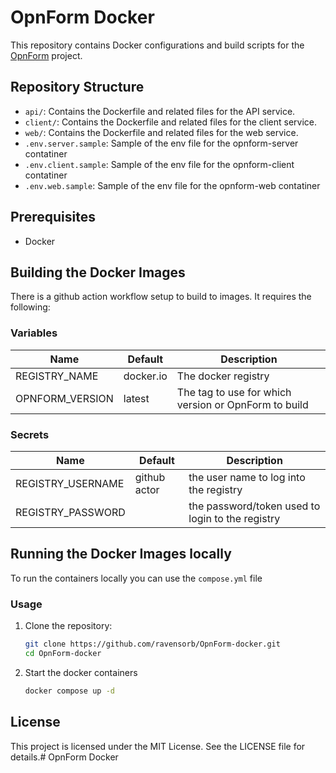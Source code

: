 # OpnForm Docker

This repository contains Docker configurations and build scripts for the [OpnForm](https://github.com/JhumanJ/OpnForm.git) project.

## Repository Structure

- `api/`: Contains the Dockerfile and related files for the API service.
- `client/`: Contains the Dockerfile and related files for the client service.
- `web/`: Contains the Dockerfile and related files for the web service.
- `.env.server.sample`: Sample of the env file for the opnform-server contatiner
- `.env.client.sample`: Sample of the env file for the opnform-client contatiner
- `.env.web.sample`: Sample of the env file for the opnform-web contatiner

## Prerequisites

- Docker

## Building the Docker Images
There is a github action workflow setup to build to images.  It requires the following:

### Variables
| Name | Default | Description |
| ---- | ------- | ----------- |
| REGISTRY_NAME | docker.io | The docker registry |
| OPNFORM_VERSION | latest | The tag to use for which version or OpnForm to build |

### Secrets
| Name | Default | Description |
| ---- | ------- | ----------- |
| REGISTRY_USERNAME | github actor | the user name to log into the registry |
| REGISTRY_PASSWORD | <blank> | the password/token used to login to the registry |

## Running the Docker Images locally

To run the containers locally you can use the ```compose.yml``` file

### Usage

1. Clone the repository:
    ```sh
    git clone https://github.com/ravensorb/OpnForm-docker.git
    cd OpnForm-docker
    ```

2. Start the docker containers
    ```sh
    docker compose up -d
    ```

## License

This project is licensed under the MIT License. See the LICENSE file for details.# OpnForm Docker
